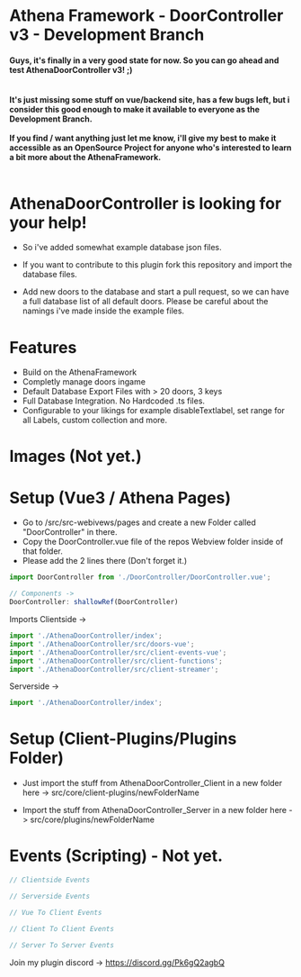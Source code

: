 # Athena Framework - DoorController v3 - Development Branch
<h4> Guys, it's finally in a very good state for now. So you can go ahead and test AthenaDoorController v3! ;)
<br><br>
<h4>It's just missing some stuff on vue/backend site, has a few bugs left, but i consider this good enough to make it available to everyone as the Development Branch. <br><br> If you find / want anything just let me know, i'll give my best to make it accessible as an OpenSource Project for anyone who's interested to learn a bit more about the AthenaFramework.<br><br>

# AthenaDoorController is looking for your help!
- So i've added somewhat example database json files.

- If you want to contribute to this plugin fork this repository and import the database files.

- Add new doors to the database and start a pull request, so we can have a full database list of all default doors. Please be careful about the namings i've made inside the example files.

# Features
- Build on the AthenaFramework
- Completly manage doors ingame
- Default Database Export Files with > 20 doors, 3 keys
- Full Database Integration. No Hardcoded .ts files.
- Configurable to your likings for example disableTextlabel, set range for all Labels, custom collection and more.

# Images (Not yet.)

# Setup (Vue3 / Athena Pages)
- Go to /src/src-webivews/pages and create a new Folder called "DoorController" in there.
- Copy the DoorController.vue file of the repos Webview folder inside of that folder.
- Please add the 2 lines there (Don't forget it.)
```typescript
import DoorController from './DoorController/DoorController.vue';

// Components ->    
DoorController: shallowRef(DoorController)
```
Imports Clientside ->
```typescript
import './AthenaDoorController/index';
import './AthenaDoorController/src/doors-vue';
import './AthenaDoorController/src/client-events-vue';
import './AthenaDoorController/src/client-functions';
import './AthenaDoorController/src/client-streamer';
```

Serverside -> 
```typescript
import './AthenaDoorController/index';
```
# Setup (Client-Plugins/Plugins Folder)
- Just import the stuff from AthenaDoorController_Client in a new folder here -> src/core/client-plugins/newFolderName

- Import the stuff from AthenaDoorController_Server in a new folder here -> src/core/plugins/newFolderName 

# Events (Scripting) - Not yet.
```typescript
// Clientside Events

// Serverside Events

// Vue To Client Events

// Client To Client Events

// Server To Server Events
```
Join my plugin discord -> https://discord.gg/Pk6gQ2agbQ
